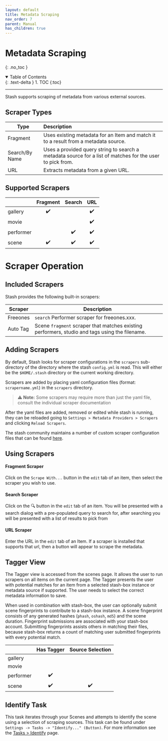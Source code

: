 ```yaml
---
layout: default
title: Metadata Scraping
nav_order: 7
parent: Manual
has_children: true
---
```


# **Metadata Scraping**
{: .no_toc }
<details open markdown="block">
  <summary>
    Table of Contents
  </summary>
  {: .text-delta }
1. TOC
{:toc}
</details>

---

Stash supports scraping of metadata from various external sources.

## Scraper Types

| Type | Description |
|---|:---|
| Fragment | Uses existing metadata for an Item and match it to a result from a metadata source. |
| Search/By Name | Uses a provided query string to search a metadata source for a list of matches for the user to pick from. |
| URL | Extracts metadata from a given URL. |

## Supported Scrapers

|   | Fragment | Search | URL |
|---|:---:|:---:|:---:|
| gallery | ✔️ | | ✔️ |
| movie | | | ✔️ |
| performer | | ✔️ | ✔️ |
| scene | ✔️  | ✔️ | ✔️ |

# Scraper Operation

## Included Scrapers

Stash provides the following built-in scrapers:

| Scraper | Description |
|---|--|
| Freeones | `search` Performer scraper for freeones.xxx. |
| Auto Tag | Scene `fragment` scraper that matches existing performers, studio and tags using the filename. |

## Adding Scrapers


By default, Stash looks for scraper configurations in the `scrapers` sub-directory of the directory where the stash `config.yml` is read. This will either be the `$HOME/.stash` directory or the current working directory.

Scrapers are added by placing yaml configuration files (format: `scrapername.yml`) in the `scrapers` directory.

> **⚠️ Note:** Some scrapers may require more than just the yaml file, consult the individual scraper documentation

After the yaml files are added, removed or edited while stash is running, they can be reloaded going to `Settings > Metadata Providers > Scrapers` and clicking `Reload Scrapers`.

The stash community maintains a number of custom scraper configuration files that can be found [here](https://github.com/stashapp/CommunityScrapers).
  
## Using Scrapers

#### Fragment Scraper
Click on the `Scrape With...` button in the `edit` tab of an item, then select the scraper you wish to use.

#### Search Scraper
Click on the 🔍 button in the `edit` tab of an item. You will be presented with a search dialog with a pre-populated query to search for, after searching you will be presented with a list of results to pick from

#### URL Scraper
Enter the URL in the `edit` tab of an Item. If a scraper is installed that supports that url, then a button will appear to scrape the metadata.

## Tagger View

The Tagger view is accessed from the scenes page. It allows the user to run scrapers on all items on the current page. The Tagger presents the user with potential matches for an item from a selected stash-box instance or metadata source if supported. The user needs to select the correct metadata information to save. 

When used in combination with stash-box, the user can optionally submit scene fingerprints to contribute to a stash-box instance. A scene fingerprint consists of any generated hashes (`phash`, `oshash`, `md5`) and the scene duration. Fingerprint submissions are associated with your stash-box account. Submitting fingerprints assists others in matching their files, because stash-box returns a count of matching user submitted fingerprints with every potential match.

| | Has Tagger | Source Selection |
|---|:---:|:---:|
| gallery | | |
| movie | | |
| performer | ✔️ | |
| scene | ✔️ | ✔️ |


## Identify Task

This task iterates through your Scenes and attempts to identify the scene using a selection of scraping sources. This task can be found under `Settings -> Tasks -> "Identify..." (Button)`. For more information see the [Tasks > Identify](/help/Identify.md) page.
